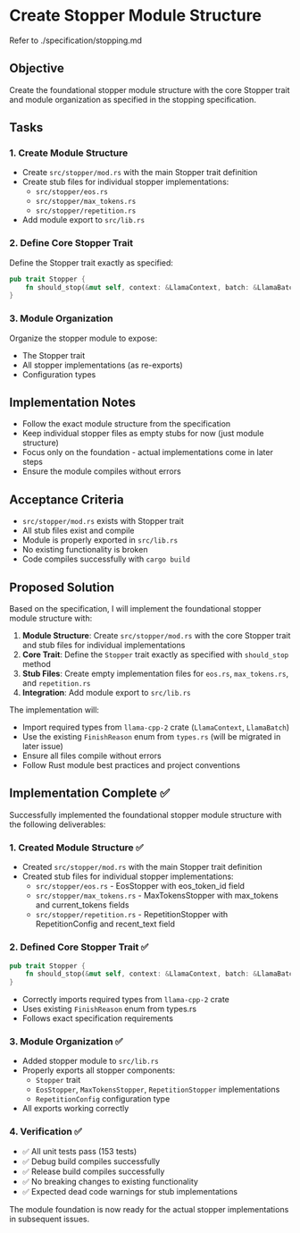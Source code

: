 # Create Stopper Module Structure

Refer to ./specification/stopping.md

## Objective

Create the foundational stopper module structure with the core Stopper trait and module organization as specified in the stopping specification.

## Tasks

### 1. Create Module Structure
- Create `src/stopper/mod.rs` with the main Stopper trait definition
- Create stub files for individual stopper implementations:
  - `src/stopper/eos.rs`
  - `src/stopper/max_tokens.rs`
  - `src/stopper/repetition.rs`
- Add module export to `src/lib.rs`

### 2. Define Core Stopper Trait
Define the Stopper trait exactly as specified:
```rust
pub trait Stopper {
    fn should_stop(&mut self, context: &LlamaContext, batch: &LlamaBatch) -> Option<FinishReason>;
}
```

### 3. Module Organization
Organize the stopper module to expose:
- The Stopper trait
- All stopper implementations (as re-exports)
- Configuration types

## Implementation Notes

- Follow the exact module structure from the specification
- Keep individual stopper files as empty stubs for now (just module structure)
- Focus only on the foundation - actual implementations come in later steps
- Ensure the module compiles without errors

## Acceptance Criteria

- `src/stopper/mod.rs` exists with Stopper trait
- All stub files exist and compile
- Module is properly exported in `src/lib.rs`
- No existing functionality is broken
- Code compiles successfully with `cargo build`

## Proposed Solution

Based on the specification, I will implement the foundational stopper module structure with:

1. **Module Structure**: Create `src/stopper/mod.rs` with the core Stopper trait and stub files for individual implementations
2. **Core Trait**: Define the `Stopper` trait exactly as specified with `should_stop` method
3. **Stub Files**: Create empty implementation files for `eos.rs`, `max_tokens.rs`, and `repetition.rs`
4. **Integration**: Add module export to `src/lib.rs`

The implementation will:
- Import required types from `llama-cpp-2` crate (`LlamaContext`, `LlamaBatch`)  
- Use the existing `FinishReason` enum from `types.rs` (will be migrated in later issue)
- Ensure all files compile without errors
- Follow Rust module best practices and project conventions

## Implementation Complete ✅

Successfully implemented the foundational stopper module structure with the following deliverables:

### 1. Created Module Structure ✅
- Created `src/stopper/mod.rs` with the main Stopper trait definition
- Created stub files for individual stopper implementations:
  - `src/stopper/eos.rs` - EosStopper with eos_token_id field
  - `src/stopper/max_tokens.rs` - MaxTokensStopper with max_tokens and current_tokens fields
  - `src/stopper/repetition.rs` - RepetitionStopper with RepetitionConfig and recent_text field

### 2. Defined Core Stopper Trait ✅
```rust
pub trait Stopper {
    fn should_stop(&mut self, context: &LlamaContext, batch: &LlamaBatch) -> Option<FinishReason>;
}
```
- Correctly imports required types from `llama-cpp-2` crate
- Uses existing `FinishReason` enum from types.rs
- Follows exact specification requirements

### 3. Module Organization ✅
- Added stopper module to `src/lib.rs`
- Properly exports all stopper components:
  - `Stopper` trait
  - `EosStopper`, `MaxTokensStopper`, `RepetitionStopper` implementations
  - `RepetitionConfig` configuration type
- All exports working correctly

### 4. Verification ✅
- ✅ All unit tests pass (153 tests)
- ✅ Debug build compiles successfully 
- ✅ Release build compiles successfully
- ✅ No breaking changes to existing functionality
- ✅ Expected dead code warnings for stub implementations

The module foundation is now ready for the actual stopper implementations in subsequent issues.
